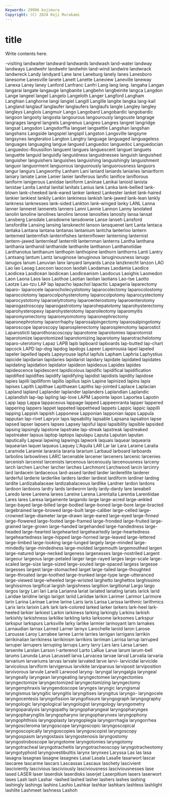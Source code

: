 ```yaml
---
Keywords: 29996 kojimura
Copyright: (C) 2024 Koji Murakami
---
```


# title

Write contents here.



-visiting
landwaiter landward landwards landwash land-water landway landways Landwehr landwehr landwhin
land-wind landwire landwrack landwreck Landy landyard Lane lane Laneburg lanely
lanes Lanesboro lanesome Lanesville lanete Lanett Lanette Laneview Laneville laneway
Lanexa Laney laney Lanford Lanfranc Lanfri Lang lang lang. langaha
Langan langarai langate langauge langbanite Langbehn langbeinite langca Langdon Lange
langeel langel Langelo Langeloth Langer Langford Langham Langhian Langhorne langi
langiel Langill Langille langite langka lang-kail Langland langlauf langlaufer langlaufers
langlaufs langle Langley langley langleys Langlois Langmuir Lango Langobard Langobardic
langobardic langoon langooty langosta langourous langourously langouste langrage langrages langrel
langrels Langrenus Langreo Langres langret langridge langsat Langsdon Langsdorffia langset
langsettle Langshan langshan langshans Langside langspiel langspil Langston Langsville langsyne
langsynes langteraloo Langton Langtry language languaged languageless languages languaging langue
langued Languedoc languedoc Languedocian Languedoc-Roussillon languent langues languescent languet languets
languette languid languidly languidness languidnesses languish languished languisher languishers languishes
languishing languishingly languishment languor languorment languorous languorously languorousness languors langur
langurs Langworthy Lanham Lani laniard laniards laniaries laniariform laniary laniate
Lanie Lanier lanier laniferous lanific lanifice laniflorous laniform lanigerous Laniidae
laniiform Laniinae Lanikai lanioid lanista lanistae Lanita Lanital lanital lanitals
Lanius lank Lanka lank-bellied lank-blown lank-cheeked lank-eared lanker lankest Lankester
lanket lank-haired lankier lankiest lankily Lankin lankiness lankish lank-jawed lank-lean
lankly lankness lanknesses lank-sided Lankton lank-winged lanky LANL Lanna lanner
lanneret lannerets lanners Lanni Lannie Lannon Lanny lanolated lanolin lanoline
lanolines lanolins lanose lanosities lanosity lansa lansat Lansberg Lansdale Lansdowne
lansdowne Lanse lanseh Lansford lansfordite Lansing lansing lansknecht lanson lansquenet
lant Lanta lantaca lantaka Lantana lantana lantanas lantanium lantcha lanterloo
lantern lanterned lanternfish lanternfishes lanternflower lanterning lanternist lantern-jawed lanternleaf lanternlit
lanternman lanterns Lantha lanthana lanthania lanthanid lanthanide lanthanite lanthanon Lanthanotidae
Lanthanotus lanthanum lanthopin lanthopine lanthorn lanthorns Lanti Lantry Lantsang lantum
Lantz lanuginose lanuginous lanuginousness lanugo lanugos lanum Lanuvian lanx lanyard
lanyards Lanza lanzknecht lanzon LAO Lao lao Laoag Laocoon laocoon
laodah Laodamas Laodamia Laodice Laodicea Laodicean laodicean Laodiceanism Laodocus Laoighis
Laomedon Laon Laona Laos laos Laothoe Laotian laotian laotians Lao-tse
Laotto Laotze Lao-tzu LAP lap lapacho lapachol lapactic Lapageria laparectomy
laparo- laparocele laparocholecystotomy laparocolectomy laparocolostomy laparocolotomy laparocolpohysterotomy laparocolpotomy laparocystectomy laparocystotomy
laparoelytrotomy laparoenterostomy laparoenterotomy laparogastroscopy laparogastrotomy laparohepatotomy laparohysterectomy laparohysteropexy laparohysterotomy laparoileotomy
laparomyitis laparomyomectomy laparomyomotomy laparonephrectomy laparonephrotomy laparorrhaphy laparosalpingectomy laparosalpingotomy laparoscope laparoscopy
laparosplenectomy laparosplenotomy laparostict Laparosticti laparothoracoscopy laparotome laparotomies laparotomist laparotomize laparotomized
laparotomizing laparotomy laparotrachelotomy laparo-uterotomy Lapaz LAPB lapb lapboard lapboards lap-butted
lap-chart lapcock LAPD lap-dog lapdog lapdogs Lapeer Lapeirousia lapel lapeled
lapeler lapelled lapels Lapeyrouse lapful lapfuls Lapham Laphria Laphystius lapicide
lapidarian lapidaries lapidarist lapidary lapidate lapidated lapidates lapidating lapidation lapidator
lapideon lapideous Lapides lapides lapidescence lapidescent lapidicolous lapidific lapidifical lapidification
lapidified lapidifies lapidify lapidifying lapidist lapidists lapidity lapidose lapies lapilli
lapilliform lapillo lapillus lapin Lapine lapinized lapins lapis lapises Lapith
Lapithae Lapithaean Lapiths lap-jointed Laplace Laplacian Lapland lapland Laplander laplander
laplanders Laplandian Laplandic Laplandish lap-lap lapling lap-love LAPM Lapointe lapon
Laportea Lapotin Lapp lapp Lappa lappaceous lappage lapped Lappeenranta lapper
lappered lappering lappers lappet lappeted lappethead lappets Lappic lappic lappilli
lapping Lappish lappish Lapponese Lapponian lapponian lapps Lappula lapputan lap-rivet
Lapryor laps lapsability lapsable Lapsana lapsation lapse lapsed lapser lapsers
lapses Lapsey lapsful lapsi lapsibility lapsible lapsided lapsing lapsingly lapstone
lapstrake lap-streak lapstreak lapstreaked lapstreaker lapsus laptop laptops lapulapu Laputa
Laputan laputan laputically Lapwai lapwing lapwings lapwork laquais laquear laquearia
laquearian laquei laqueus Laquey L'Aquila LAR Lar lar Lara Laraine
Laralia Laramide Laramie larararia lararia lararium Larbaud larboard larboards larbolins
larbowlines LARC larcenable larcener larceners larcenic larcenies larcenish larcenist larcenists
larcenous larcenously larcenousness larceny larch larchen Larcher larcher larches Larchmont
Larchwood larcin larcinry lard lardacein lardaceous lard-assed larded larder larderellite
larderer larderful larderie larderlike larders lardier lardiest lardiform lardiner larding
lardite Lardizabalaceae lardizabalaceous lardlike Lardner lardon lardons lardoon lardoons lardry
lards lardworm lardy lardy-dardy lare lareabell Laredo laree Lareena larees
Lareine Larena Larentalia Larentia Larentiidae Lares lares Laresa largamente largando
large large-acred large-ankled large-bayed large-billed large-bodied large-boned large-bore large-bracted largebrained
large-browed large-built large-caliber large-celled large-crowned large-diameter large-drawn large-eared large-eyed large-finned
large-flowered large-footed large-framed large-fronded large-fruited large-grained large-grown large-handed largehanded large-handedness
large-headed large-hearted largehearted largeheartedly large-heartedness largeheartedness large-hipped large-horned large-leaved large-lettered
large-limbed large-looking large-lunged largely large-minded large-mindedly large-mindedness large-molded largemouth largemouthed
largen large-natured large-necked largeness largenesses large-nostriled Largent largeour largeous large-petaled
larger large-rayed larges large-scale large-scaled large-size large-sized large-souled large-spaced largess
largesse largesses largest large-stomached larget large-tailed large-thoughted large-throated large-toothed large-trunked
large-type large-utteranced large-viewed large-wheeled large-wristed larghetto larghettos larghissimo larghissimos largifical
largish largishness largition largitional Largo largo largos largy Lari lari
Laria Larianna lariat lariated lariating lariats larick larid Laridae laridine
larigo larigot lariid Lariidae larikin Larimer Larimor Larimore larin Larina
Larinae Larine larine Laris laris Larisa Larissa larithmic larithmics Larix
larix larixin Lark lark lark-colored larked larker larkers lark-heel lark-heeled
larkier larkiest Larkin larkiness larking larkingly Larkins larkish larkishly larkishness
larklike larkling larks larksome larksomes Larkspur larkspur larkspurs Larksville larky
larlike larmier larmoyant larn larnakes Larnaudian larnax Larned Larner larnyx
Larochelle laroid laron Larose Larousse Laroy Larrabee larree Larrie larries
larrigan larrigans larrikin larrikinalian larrikiness larrikinism larrikins larriman Larrisa larrup
larruped larruper larrupers larruping larrups Larry larry Lars lars Larsa
Larsen larsenite Larslan Larson l-arterenol Larto LaRue Larue larum larum-bell
larums Larunda Larus Larussell larva Larvacea larvae larval Larvalia larvaria
larvarium larvariums larvas larvate larvated larve larvi- larvicidal larvicide larvicolous
larviform larvigerous larvikite larviparous larviposit larviposition larvivorous larvule Larwill Larwood
laryng- laryngal laryngalgia laryngeal laryngeally laryngean laryngeating laryngectomee laryngectomies laryngectomize
laryngectomized laryngectomizing laryngectomy laryngemphraxis laryngendoscope larynges laryngic laryngismal laryngismus laryngitic
laryngitis laryngitises laryngitus laryngo- laryngocele laryngocentesis laryngofission laryngofissure laryngograph laryngography
laryngologic laryngological laryngologist laryngology laryngometry laryngoparalysis laryngopathy laryngopharyngeal laryngopharynges laryngopharyngitis
laryngopharynx laryngopharynxes laryngophony laryngophthisis laryngoplasty laryngoplegia laryngorrhagia laryngorrhea laryngoscleroma laryngoscope
laryngoscopic laryngoscopical laryngoscopically laryngoscopies laryngoscopist laryngoscopy laryngospasm laryngostasis laryngostenosis laryngostomy
laryngostroboscope laryngotome laryngotomies laryngotomy laryngotracheal laryngotracheitis laryngotracheoscopy laryngotracheotomy laryngotyphoid laryngovestibulitis
larynx larynxes Laryssa Las las lasa lasagna lasagnas lasagne lasagnes
Lasal Lasala Lasalle lasarwort lascar lascaree lascarine lascars Lascassas Lascaux
laschety lascivient lasciviently lascivious lasciviously lasciviousness lasciviousnesses lase lased LASER
laser laserdisk laserdisks laserjet Laserpitium lasers laserwort lases Lash lash
Lashar -lashed lashed lasher lashers lashes lashing lashingly lashings lashins
Lashio Lashkar lashkar lashkars lashless lashlight lashlite Lashmeet lashness Lashoh
